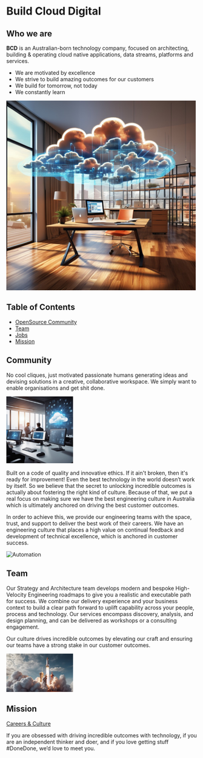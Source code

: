 # Build Cloud Digital

## Who we are

**BCD** is an Australian-born technology company, focused on architecting, building & operating cloud native applications, data streams, platforms and services.

- We are motivated by excellence
- We strive to build amazing outcomes for our customers
- We build for tomorrow, not today
- We constantly learn


<img src="https://github.com/BuildCloudDigital/.github/blob/main/assets/images/company.png" alt="company" width="500"/>


## Table of Contents 

- [OpenSource Community](#community)
- [Team](#team)
- [Jobs](#jobs)
- [Mission](#mission)

## Community

No cool cliques, just motivated passionate humans generating ideas and devising solutions in a creative, collaborative workspace. We simply want to enable organisations and get shit done.

<img src="https://github.com/BuildCloudDigital/.github/blob/main/assets/images/craft.png" alt="Craft" width="35%"/>

Built on a code of quality and innovative ethics.
If it ain't broken, then it's ready for improvement!
Even the best technology in the world doesn’t work by itself. So we believe that the secret to unlocking incredible outcomes is actually about fostering the right kind of culture. Because of that, we put a real focus on making sure we have the best engineering culture in Australia which is ultimately anchored on driving the best customer outcomes.

In order to achieve this, we provide our engineering teams with the space, trust, and support to deliver the best work of their careers. We have an engineering culture that places a high value on continual feedback and development of technical excellence, which is anchored in customer success.

<img src="https://github.com/BuildCloudDigital.github/blob/main/assets/images/automation.png" alt="Automation" width="35%"/>

## Team

Our Strategy and Architecture team develops modern and bespoke High-Velocity Engineering roadmaps to give you a realistic and executable path for success. We combine our delivery experience and your business context to build a clear path forward to uplift capability across your people, process and technology. Our services encompass discovery, analysis, and design planning, and can be delivered as workshops or a consulting engagement.

Our culture drives incredible outcomes by elevating our craft and ensuring our teams have a strong stake in our customer outcomes.

<img src="https://github.com/BuildCloudDigital/.github/blob/main/assets/images/cloud.png" alt="The Cloud" width="35%"/>


## Mission

[Careers & Culture](https://buildclouddigital.com)

If you are obsessed with driving incredible outcomes with technology, if you are an independent thinker and doer, and if you love getting stuff #DoneDone, we’d love to meet you.
